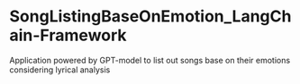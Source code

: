 # SongListingBaseOnEmotion_LangChain-Framework
Application powered by GPT-model to list out songs base on their emotions considering lyrical analysis
